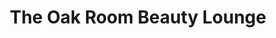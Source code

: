 ---
title: "The Oak Room Beauty Lounge"
url: /decatur/the-oak-room-beauty-lounge/
shop: hairdresser
---